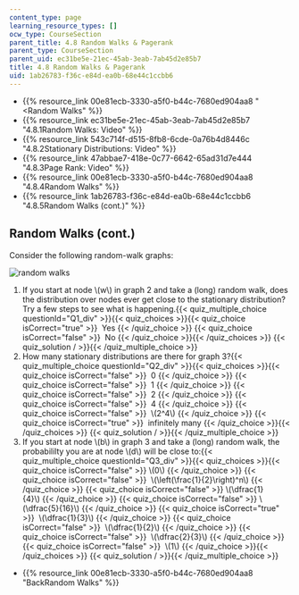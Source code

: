 ```yaml
---
content_type: page
learning_resource_types: []
ocw_type: CourseSection
parent_title: 4.8 Random Walks & Pagerank
parent_type: CourseSection
parent_uid: ec31be5e-21ec-45ab-3eab-7ab45d2e85b7
title: 4.8 Random Walks & Pagerank
uid: 1ab26783-f36c-e84d-ea0b-68e44c1ccbb6
---
```


*   {{% resource_link 00e81ecb-3330-a5f0-b44c-7680ed904aa8 "\<Random Walks" %}}
*   {{% resource_link ec31be5e-21ec-45ab-3eab-7ab45d2e85b7 "4.8.1Random Walks: Video" %}}
*   {{% resource_link 543c714f-d515-8fb8-6cde-0a76b4d8446c "4.8.2Stationary Distributions: Video" %}}
*   {{% resource_link 47abbae7-418e-0c77-6642-65ad31d7e444 "4.8.3Page Rank: Video" %}}
*   {{% resource_link 00e81ecb-3330-a5f0-b44c-7680ed904aa8 "4.8.4Random Walks" %}}
*   {{% resource_link 1ab26783-f36c-e84d-ea0b-68e44c1ccbb6 "4.8.5Random Walks (cont.)" %}}

Random Walks (cont.)
--------------------

Consider the following random-walk graphs:

![random walks](/courses/electrical-engineering-and-computer-science/6-042j-mathematics-for-computer-science-spring-2015/probability/random-walks-pagerank/random-walks-cont/random_walk.jpg)

1.  If you start at node \\(w\\) in graph 2 and take a (long) random walk, does the distribution over nodes ever get close to the stationary distribution? Try a few steps to see what is happening.{{< quiz_multiple_choice questionId="Q1_div" >}}{{< quiz_choices >}}{{< quiz_choice isCorrect="true" >}}&nbsp; Yes&nbsp;{{< /quiz_choice >}}
    {{< quiz_choice isCorrect="false" >}}&nbsp; No&nbsp;{{< /quiz_choice >}}{{< /quiz_choices >}}
    {{< quiz_solution / >}}{{< /quiz_multiple_choice >}}
2.  How many stationary distributions are there for graph 3?{{< quiz_multiple_choice questionId="Q2_div" >}}{{< quiz_choices >}}{{< quiz_choice isCorrect="false" >}}&nbsp; 0&nbsp;{{< /quiz_choice >}}
    {{< quiz_choice isCorrect="false" >}}&nbsp; 1&nbsp;{{< /quiz_choice >}}
    {{< quiz_choice isCorrect="false" >}}&nbsp; 2&nbsp;{{< /quiz_choice >}}
    {{< quiz_choice isCorrect="false" >}}&nbsp; 4&nbsp;{{< /quiz_choice >}}
    {{< quiz_choice isCorrect="false" >}}&nbsp; \\(2^4\\)&nbsp;{{< /quiz_choice >}}
    {{< quiz_choice isCorrect="true" >}}&nbsp; infinitely many&nbsp;{{< /quiz_choice >}}{{< /quiz_choices >}}
    {{< quiz_solution / >}}{{< /quiz_multiple_choice >}}
3.  If you start at node \\(b\\) in graph 3 and take a (long) random walk, the probabililty you are at node \\(d\\) will be close to:{{< quiz_multiple_choice questionId="Q3_div" >}}{{< quiz_choices >}}{{< quiz_choice isCorrect="false" >}}&nbsp;\\(0\\)&nbsp;{{< /quiz_choice >}}
    {{< quiz_choice isCorrect="false" >}}&nbsp; \\(\\left(\\frac{1}{2}\\right)^n\\)&nbsp;{{< /quiz_choice >}}
    {{< quiz_choice isCorrect="false" >}}&nbsp;\\(\\dfrac{1}{4}\\)&nbsp;{{< /quiz_choice >}}
    {{< quiz_choice isCorrect="false" >}}&nbsp;\\(\\dfrac{5}{16}\\)&nbsp;{{< /quiz_choice >}}
    {{< quiz_choice isCorrect="true" >}}&nbsp; \\(\\dfrac{1}{3}\\)&nbsp;{{< /quiz_choice >}}
    {{< quiz_choice isCorrect="false" >}}&nbsp; \\(\\dfrac{1}{2}\\)&nbsp;{{< /quiz_choice >}}
    {{< quiz_choice isCorrect="false" >}}&nbsp; \\(\\dfrac{2}{3}\\)&nbsp;{{< /quiz_choice >}}
    {{< quiz_choice isCorrect="false" >}}&nbsp; \\(1\\)&nbsp;{{< /quiz_choice >}}{{< /quiz_choices >}}
    {{< quiz_solution / >}}{{< /quiz_multiple_choice >}}

*   {{% resource_link 00e81ecb-3330-a5f0-b44c-7680ed904aa8 "BackRandom Walks" %}}